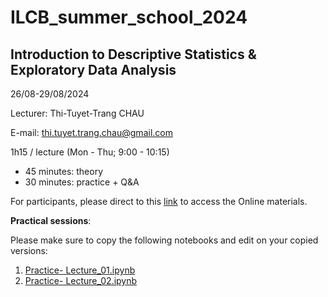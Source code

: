 # ILCB_summer_school_2024
## Introduction to Descriptive Statistics & Exploratory Data Analysis
26/08-29/08/2024

Lecturer: Thi-Tuyet-Trang CHAU 

E-mail: thi.tuyet.trang.chau@gmail.com

1h15 / lecture (Mon - Thu; 9:00 - 10:15)
*   45 minutes: theory
*   30 minutes: practice + Q&A

For participants, please direct to this [link](https://drive.google.com/drive/folders/1i6hsZh4LUmaeI5oPkUdaVKpIjNGOcFZJ?usp=drive_link) to access the Online materials.

**Practical sessions**: 

Please make sure to copy the following notebooks and edit on your copied versions:
1. [Practice- Lecture_01.ipynb](https://colab.research.google.com/drive/1ipHdMwruN4vas_6rLU_sdwLrejKaYMuE?usp=sharing)
2. [Practice- Lecture_02.ipynb](https://colab.research.google.com/drive/1mCbPJ8eew7af1leeuQZbJIOOpd93oYW4?usp=sharing)
